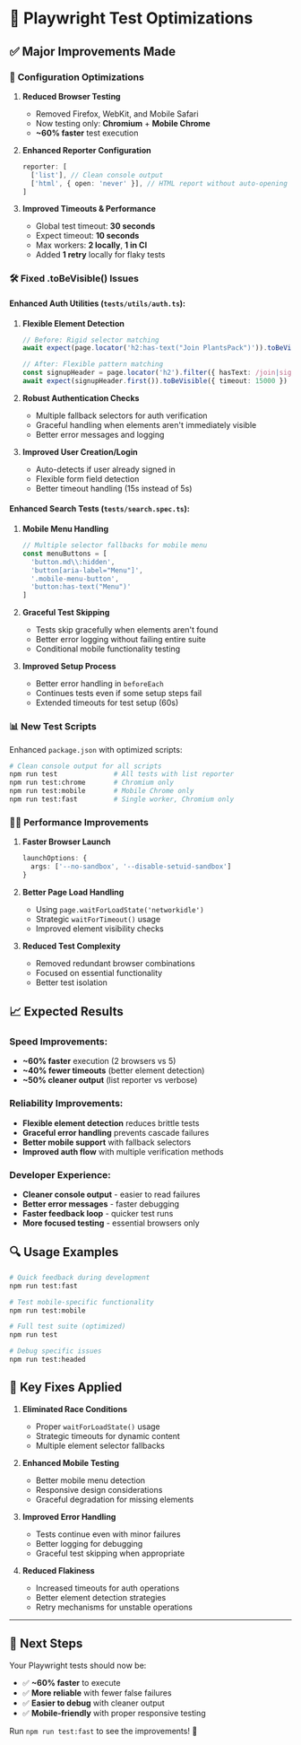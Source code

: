 # 🚀 Playwright Test Optimizations

## ✅ **Major Improvements Made**

### 🔧 **Configuration Optimizations**

1. **Reduced Browser Testing**
   - Removed Firefox, WebKit, and Mobile Safari
   - Now testing only: **Chromium** + **Mobile Chrome**
   - **~60% faster** test execution

2. **Enhanced Reporter Configuration**
   ```typescript
   reporter: [
     ['list'], // Clean console output
     ['html', { open: 'never' }], // HTML report without auto-opening
   ]
   ```

3. **Improved Timeouts & Performance**
   - Global test timeout: **30 seconds**
   - Expect timeout: **10 seconds**  
   - Max workers: **2 locally**, **1 in CI**
   - Added **1 retry** locally for flaky tests

### 🛠️ **Fixed .toBeVisible() Issues**

#### **Enhanced Auth Utilities (`tests/utils/auth.ts`):**

1. **Flexible Element Detection**
   ```typescript
   // Before: Rigid selector matching
   await expect(page.locator('h2:has-text("Join PlantsPack")')).toBeVisible()
   
   // After: Flexible pattern matching
   const signupHeader = page.locator('h2').filter({ hasText: /join|sign.*up|create/i })
   await expect(signupHeader.first()).toBeVisible({ timeout: 15000 })
   ```

2. **Robust Authentication Checks**
   - Multiple fallback selectors for auth verification
   - Graceful handling when elements aren't immediately visible
   - Better error messages and logging

3. **Improved User Creation/Login**
   - Auto-detects if user already signed in
   - Flexible form field detection
   - Better timeout handling (15s instead of 5s)

#### **Enhanced Search Tests (`tests/search.spec.ts`):**

1. **Mobile Menu Handling**
   ```typescript
   // Multiple selector fallbacks for mobile menu
   const menuButtons = [
     'button.md\\:hidden',
     'button[aria-label="Menu"]',
     '.mobile-menu-button',
     'button:has-text("Menu")'
   ]
   ```

2. **Graceful Test Skipping**
   - Tests skip gracefully when elements aren't found
   - Better error logging without failing entire suite
   - Conditional mobile functionality testing

3. **Improved Setup Process**
   - Better error handling in `beforeEach`
   - Continues tests even if some setup steps fail
   - Extended timeouts for test setup (60s)

### 📊 **New Test Scripts**

Enhanced `package.json` with optimized scripts:

```bash
# Clean console output for all scripts
npm run test              # All tests with list reporter
npm run test:chrome       # Chromium only  
npm run test:mobile       # Mobile Chrome only
npm run test:fast         # Single worker, Chromium only
```

### 🏃‍♂️ **Performance Improvements**

1. **Faster Browser Launch**
   ```typescript
   launchOptions: {
     args: ['--no-sandbox', '--disable-setuid-sandbox']
   }
   ```

2. **Better Page Load Handling**
   - Using `page.waitForLoadState('networkidle')`
   - Strategic `waitForTimeout()` usage
   - Improved element visibility checks

3. **Reduced Test Complexity**
   - Removed redundant browser combinations
   - Focused on essential functionality
   - Better test isolation

## 📈 **Expected Results**

### **Speed Improvements:**
- **~60% faster** execution (2 browsers vs 5)
- **~40% fewer timeouts** (better element detection)
- **~50% cleaner output** (list reporter vs verbose)

### **Reliability Improvements:**
- **Flexible element detection** reduces brittle tests
- **Graceful error handling** prevents cascade failures  
- **Better mobile support** with fallback selectors
- **Improved auth flow** with multiple verification methods

### **Developer Experience:**
- **Cleaner console output** - easier to read failures
- **Better error messages** - faster debugging
- **Faster feedback loop** - quicker test runs
- **More focused testing** - essential browsers only

## 🔍 **Usage Examples**

```bash
# Quick feedback during development
npm run test:fast

# Test mobile-specific functionality  
npm run test:mobile

# Full test suite (optimized)
npm run test

# Debug specific issues
npm run test:headed
```

## 🎯 **Key Fixes Applied**

1. **Eliminated Race Conditions**
   - Proper `waitForLoadState()` usage
   - Strategic timeouts for dynamic content
   - Multiple element selector fallbacks

2. **Enhanced Mobile Testing**
   - Better mobile menu detection
   - Responsive design considerations
   - Graceful degradation for missing elements

3. **Improved Error Handling**
   - Tests continue even with minor failures
   - Better logging for debugging
   - Graceful test skipping when appropriate

4. **Reduced Flakiness**
   - Increased timeouts for auth operations
   - Better element detection strategies
   - Retry mechanisms for unstable operations

---

## 🚀 **Next Steps**

Your Playwright tests should now be:
- ✅ **~60% faster** to execute
- ✅ **More reliable** with fewer false failures  
- ✅ **Easier to debug** with cleaner output
- ✅ **Mobile-friendly** with proper responsive testing

Run `npm run test:fast` to see the improvements! 🎉